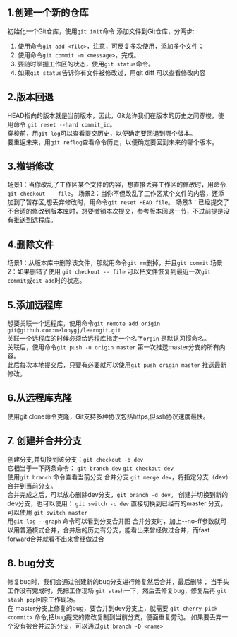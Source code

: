## 1.创建一个新的仓库
初始化一个Git仓库，使用`git init`命令
添加文件到Git仓库，分两步:
1. 使用命令`git add <file>`，注意，可反复多次使用，添加多个文件；
2. 使用命令`git commit -m <message>`，完成。
3. 要随时掌握工作区的状态，使用`git status`命令。
4. 如果`git status`告诉你有文件被修改过，用git diff 可以查看修改内容
## 2.版本回退
HEAD指向的版本就是当前版本，因此，Git允许我们在版本的历史之间穿梭，使用命令 `git reset --hard commit_id`。  
穿梭前，用`git log`可以查看提交历史，以便确定要回退到哪个版本。  
要重返未来，用`git reflog`查看命令历史，以便确定要回到未来的哪个版本。
## 3.撤销修改
场景1：当你改乱了工作区某个文件的内容，想直接丢弃工作区的修改时，用命令`git checkout -- file`。
场景2：当你不但改乱了工作区某个文件的内容，还添加到了暂存区,想丢弃修改时，用命令`git reset HEAD file`。
场景3：已经提交了不合适的修改到版本库时，想要撤销本次提交，参考版本回退一节，不过前提是没有推送到远程库。
## 4.删除文件
场景1：从版本库中删除该文件，那就用命令`git rm`删掉，并且`git commit`
场景2：如果删错了使用 `git checkout -- file` 可以把文件恢复到最近一次`git commit`或`git add`时的状态。
## 5.添加远程库
想要关联一个远程库，使用命令`git remote add origin git@github.com:melonygj/learngit.git`   
关联一个远程库的时候必须给远程库指定一个名字`orgin` 是默认习惯命名。   
关联后，使用命令`git push -u origin master` 第一次推送master分支的所有内容。  
此后每次本地提交后，只要有必要就可以使用`git push origin master` 推送最新修改。
## 6.从远程库克隆
使用git clone命令克隆，Git支持多种协议包括https,但ssh协议速度最快。

## 7. 创建并合并分支
创建分支,并切换到该分支：`git checkout -b dev`  
它相当于一下两条命令：
`git branch dev`  `git checkout dev`  
使用`git branch` 命令查看当前分支
合并分支 `git merge dev`，将指定分支（dev）合并到当前分支。  
合并完成之后，可以放心删除dev分支，`git branch -d dev`。
创建并切换到新的dev分支，也可以使用：
`git switch -c dev`
直接切换到已经有的master 分支，可以使用
`git switch master`  
用`git log --graph` 命令可以看到分支合并图
合并分支时，加上--no-ff参数就可以用普通模式合并，合并后的历史有分支，能看出来曾经做过合并，而fast forward合并就看不出来曾经做过合
## 8. bug分支
修复bug时，我们会通过创建新的bug分支进行修复然后合并，最后删除；
当手头工作没有完成时，先把工作现场 `git stash`一下，然后去修复bug，修复后再 `git stash pop`回原工作现场。    
在 master分支上修复的bug，要合并到dev分支上，就需要 `git cherry-pick <commit>` 命令,把bug提交的修改复制到当前分支，便面重复劳动。
如果要丢弃一个没有被合并过的分支，可以通过`git branch -D <name>`



